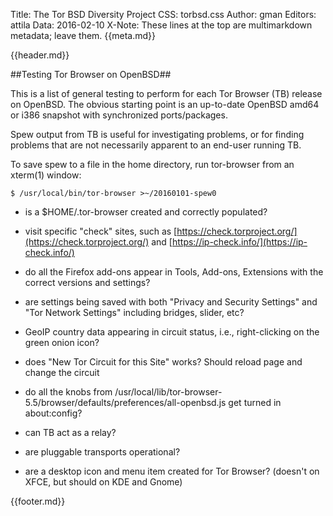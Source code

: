 Title: The Tor BSD Diversity Project
CSS: torbsd.css
Author: gman
Editors: attila
Data: 2016-02-10
X-Note: These lines at the top are multimarkdown metadata; leave them.
{{meta.md}}


{{header.md}}

##Testing Tor Browser on OpenBSD##

This is a list of general testing to perform for each Tor Browser (TB) release on OpenBSD. The obvious starting point is an up-to-date OpenBSD amd64 or i386 snapshot with synchronized ports/packages.

Spew output from TB is useful for investigating problems, or for finding problems that are not necessarily apparent to an end-user running TB.

To save spew to a file in the home directory, run tor-browser from an xterm(1) window:

    $ /usr/local/bin/tor-browser >~/20160101-spew0

* is a $HOME/.tor-browser created and correctly populated?

* visit specific "check" sites, such as [https://check.torproject.org/](https://check.torproject.org/) and [https://ip-check.info/](https://ip-check.info/) 

* do all the Firefox add-ons appear in Tools, Add-ons, Extensions with the correct versions and settings?

* are settings being saved with both "Privacy and Security Settings" and "Tor Network Settings" including bridges, slider, etc?

* GeoIP country data appearing in circuit status, i.e., right-clicking on the green onion icon?

* does "New Tor Circuit for this Site" works? Should reload page and change the circuit

* do all the knobs from /usr/local/lib/tor-browser-5.5/browser/defaults/preferences/all-openbsd.js get turned in about:config?

* can TB act as a relay?

* are pluggable transports operational?

* are a desktop icon and menu item created for Tor Browser?
(doesn't on XFCE, but should on KDE and Gnome)


{{footer.md}}
